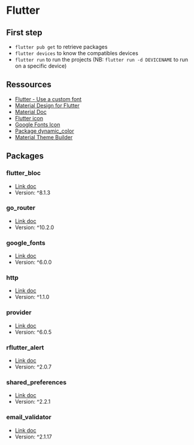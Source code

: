 # Flutter

## First step

- `flutter pub get` to retrieve packages
- `flutter devices` to know the compatibles devices
- `flutter run` to run the projects (NB: `flutter run -d DEVICENAME` to run on a specific device)

## Ressources

- [Flutter - Use a custom font](https://docs.flutter.dev/cookbook/design/fonts)
- [Material Design for Flutter](https://docs.flutter.dev/ui/design/material)
- [Material Doc](https://m3.material.io/)
- [Flutter icon](https://www.fluttericon.com)
- [Google Fonts Icon](https://fonts.google.com/icons)
- [Package dynamic_color](https://pub.dev/packages/dynamic_color)
- [Material Theme Builder](https://m3.material.io/theme-builder#/dynamic)



## Packages

### flutter_bloc

- [Link doc](https://pub.dev/packages/flutter_bloc)
- Version: ^8.1.3

### go_router

- [Link doc](https://pub.dev/packages/go_router)
- Version: ^10.2.0

### google_fonts

- [Link doc](https://pub.dev/packages/google_fonts)
- Version: ^6.0.0

### http

- [Link doc](https://pub.dev/packages/http)
- Version: ^1.1.0

### provider

- [Link doc](https://pub.dev/packages/provider)
- Version: ^6.0.5

### rflutter_alert

- [Link doc](https://pub.dev/packages/rflutter_alert)
- Version: ^2.0.7

### shared_preferences

- [Link doc](https://pub.dev/packages/shared_preferences)
- Version: ^2.2.1

### email_validator

- [Link doc](https://pub.dev/packages/email_validator)
- Version: ^2.1.17
